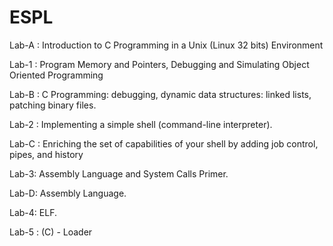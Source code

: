 # ESPL
Lab-A : Introduction to C Programming in a Unix (Linux 32 bits) Environment

Lab-1 : Program Memory and Pointers, Debugging and Simulating Object Oriented Programming

Lab-B : C Programming: debugging, dynamic data structures: linked lists, patching binary files.

Lab-2 : Implementing a simple shell (command-line interpreter).

Lab-C : Enriching the set of capabilities of your shell by adding job control, pipes, and history

Lab-3: Assembly Language and System Calls Primer.

Lab-D: Assembly Language.

Lab-4: ELF.

Lab-5 : (C) - Loader
